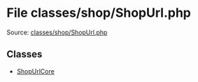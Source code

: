File classes/shop/ShopUrl.php
=========

Source: [classes/shop/ShopUrl.php](https://github.com/PrestaShop/PrestaShop/blob/1.6.0.7/classes/shop/ShopUrl.php)


Classes
-------

* [ShopUrlCore](class.ShopUrlCore.md)

